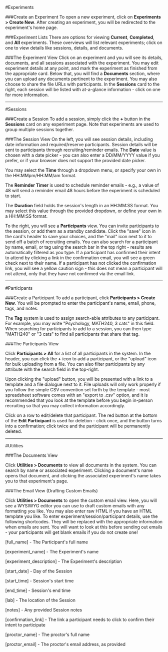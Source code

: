 #Experiments

###Create an Experiment
To open a new experiment, click on **Experiments > Create New**.
After creating an experiment, you will be redirected to the experiment's home page.

###Experiment Lists
There are options for viewing **Current**,  **Completed**, and **All** experiments. These overviews will list relevant experiments; click on one to view details like sessions, details, and documents.


###The Experiment View
Click on an experiment and you will see its details, documents, and all sessions associated with the experiment. You may edit experiment details at any point, and mark the experiment as finished from the appropriate card. Below that, you will find a **Documents** section, where you can upload any documents pertinent to the experiment. You may also choose to share the file URLs with participants. In the **Sessions** card to the right, each session will be listed with at-a-glance information - click on one for more information.

---

#Sessions

###Create a Session
To add a session, simply click the **+** button in the **Sessions** card on any experiment page. Note that experiments are used to group multiple sessions together.

###The Session View
On the left, you will see session details, including date information and required/reserve participants.  Session details will be sent to participants through recruiting/reminder emails. The **Date** value is chosen with a date picker - you can also enter a DD/MM/YYYY value if you prefer, or if your browser does not support the provided date picker. 

You may select the **Time** through a dropdown menu, or specify your own in the HH:MMpm/HH:MM/am format.

The **Reminder Timer** is used to schedule reminder emails - e.g., a value of 48 will send a reminder email 48 hours before the experiment is scheduled to start. 

The **Duration** field holds the session's length in an HH:MM:SS format. You may select this value through the provided dropdown, or define your own in a HH:MM:SS format. 

To the right, you will see a **Participants** view. You can invite participants to the session, or add them as a standby candidate. Click the "save" icon in the card's header to save your choices, and the "mail" icon next to it to send off a batch of recruiting emails. You can also search for a participant by name, email, or tag using the search bar in the top right - results are automatically filtered as you type. If a participant has confirmed their intent to attend by clicking a link in the confirmation email, you will see a green check next to their name. If a participant has not clicked the confirmation link, you will see a yellow caution sign - this does not mean a participant will not attend, only that they have not confirmed via the email link.

---

#Participants 

###Create a Participant
To add a participant, click **Participants > Create New**. You will be prompted to enter the participant's name, email, phone, tags, and notes. 

The **Tag** system is used to assign search-able attributes to any participant. For example, you may write "Psychology, MATH240, 3 cats" in this field. When searching for participants to add to a session, you can then type "MATH240" or "3 cats" to find all participants that share that tag.


###The Participants View

Click **Participants > All** for a list of all participants in the system. In the header, you can click the **+** icon to add a participant, or the "upload" icon for bulk uploading from a file. You can also filter participants by any attribute with the search field in the top-right.

Upon clicking the "upload" button, you will be presented with a link to a template and a file dialogue next to it. File uploads will only work properly if you follow the simple CSV convention set forth by the template - most spreadsheet software comes with an "export to .csv" option, and it is recommended that you look at the template before you begin in-person recruiting so that you may collect information accordingly. 

Click on a row to edit/delete that participant. The red button at the bottom of the **Edit Participant** is used for deletion - click once, and the button turns into a confirmation; click twice and the participant will be permanently deleted. 

---

#Utilities

###The Documents View

Click **Utilities > Documents** to view all documents in the system. You can search by name or associated experiment. Clicking a document's name opens that document, and clicking the associated experiment's name takes you to that experiment's page.

###The Email View (Drafting Custom Emails)

Click **Utilities > Documents** to open the custom email view. Here, you will see a WYSIWYG editor you can use to draft custom emails with any formatting you like. You may also enter raw HTML if you have an HTML template you like. To enter experiment/session/participant details, use the following shortcodes. They will be replaced with the appropriate information when emails are sent. You will want to look at this before sending out emails - your participants will get blank emails if you do not create one!

[full_name] - The Participant's full name

[experiment_name] - The Experiment's name

[experiment_description] - The Experiment's description

[start_date]  - Day of the Session

[start_time] - Session's start time

[end_time] - Session's end time

[lab] - The location of the Session

[notes] - Any provided Session notes

[confirmation_link] - The link a participant needs to click to confirm their intent to participate

[proctor_name] - The proctor's full name

[proctor_email] - The proctor's email address, as provided



